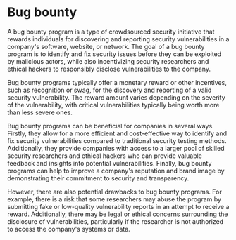# Bug bounty

A bug bounty program is a type of crowdsourced security initiative that rewards individuals for discovering and reporting security vulnerabilities in a company's software, website, or network. The goal of a bug bounty program is to identify and fix security issues before they can be exploited by malicious actors, while also incentivizing security researchers and ethical hackers to responsibly disclose vulnerabilities to the company.

Bug bounty programs typically offer a monetary reward or other incentives, such as recognition or swag, for the discovery and reporting of a valid security vulnerability. The reward amount varies depending on the severity of the vulnerability, with critical vulnerabilities typically being worth more than less severe ones.

Bug bounty programs can be beneficial for companies in several ways. Firstly, they allow for a more efficient and cost-effective way to identify and fix security vulnerabilities compared to traditional security testing methods. Additionally, they provide companies with access to a larger pool of skilled security researchers and ethical hackers who can provide valuable feedback and insights into potential vulnerabilities. Finally, bug bounty programs can help to improve a company's reputation and brand image by demonstrating their commitment to security and transparency.

However, there are also potential drawbacks to bug bounty programs. For example, there is a risk that some researchers may abuse the program by submitting fake or low-quality vulnerability reports in an attempt to receive a reward. Additionally, there may be legal or ethical concerns surrounding the disclosure of vulnerabilities, particularly if the researcher is not authorized to access the company's systems or data.
